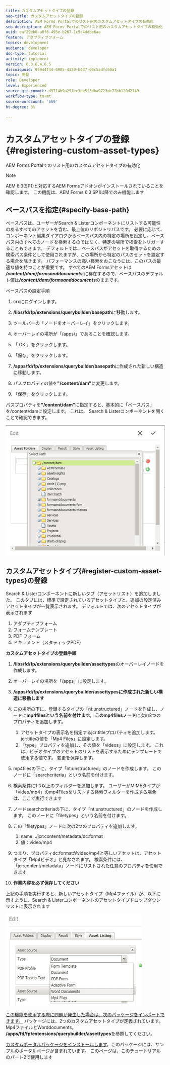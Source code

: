 ```yaml
---
title: カスタムアセットタイプの登録
seo-title: カスタムアセットタイプの登録
description: AEM Forms Portalでのリスト用のカスタムアセットタイプの有効化
seo-description: AEM Forms Portalでのリスト用のカスタムアセットタイプの有効化
uuid: eaf29eb0-a0f6-493e-b267-1c5c4ddbe6aa
feature: アダプティブフォーム
topics: development
audience: developer
doc-type: tutorial
activity: implement
version: 6.3,6.4,6.5
discoiquuid: 99944f44-0985-4320-b437-06c5adfc60a1
topic: 開発
role: Developer
level: Experienced
source-git-commit: d9714b9a291ec3ee5f3dba9723de72bb120d2149
workflow-type: tm+mt
source-wordcount: '669'
ht-degree: 3%

---
```



# カスタムアセットタイプの登録{#registering-custom-asset-types}

AEM Forms Portalでのリスト用のカスタムアセットタイプの有効化

>[!NOTE]
>
>AEM 6.3(SP1)と対応するAEM Formsアドオンがインストールされていることを確認します。 この機能は、AEM Forms 6.3 SP1以降でのみ機能します

## ベースパスを指定{#specify-base-path}

ベースパスは、ユーザーがSearch &amp; Listerコンポーネントにリストする可能性のあるすべてのアセットを含む、最上位のリポジトリパスです。 必要に応じて、コンポーネント編集ダイアログからベースパス内の特定の場所を設定し、ベースパス内のすべてのノードを検索するのではなく、特定の場所で検索をトリガーすることもできます。 デフォルトでは、ベースパスがアセットを取得するための検索パス条件として使用されますが、この場所から特定のパスのセットを設定する場合を除きます。 パフォーマンスの高い検索をおこなうには、このパスの最適な値を持つことが重要です。 すべてのAEM Formsアセットは&#x200B;**_/content/dam/formsanddocuments._**&#x200B;に存在するので、ベースパスのデフォルト値は&#x200B;**_/content/dam/formsanddocuments_**&#x200B;のままです。

ベースパスの設定手順

1. crxにログインします。
1. **/libs/fd/fp/extensions/querybuilder/basepath**&#x200B;に移動します。

1. ツールバーの「ノードをオーバーレイ」をクリックします。
1. オーバーレイの場所が「/apps/」であることを確認します。
1. 「 OK 」をクリックします。
1. 「保存」をクリックします。
1. **/apps/fd/fp/extensions/querybuilder/basepath**&#x200B;に作成された新しい構造に移動します。

1. パスプロパティの値を&#x200B;**&quot;/content/dam&quot;**&#x200B;に変更します。
1. 「保存」をクリックします。

パスプロパティを&#x200B;**&quot;/content/dam&quot;**&#x200B;に指定すると、基本的に「ベースパス」を/content/damに設定します。 これは、 Search &amp; Listerコンポーネントを開くことで確認できます。

![basepath](assets/basepath.png)

## カスタムアセットタイプ{#register-custom-asset-types}の登録

Search &amp; Listerコンポーネントに新しいタブ（アセットリスト）を追加しました。 このタブには、標準で設定されているアセットタイプと、追加の設定済みアセットタイプが一覧表示されます。 デフォルトでは、次のアセットタイプが表示されます

1. アダプティブフォーム
1. フォームテンプレート
1. PDF フォーム
1. ドキュメント（スタティックPDF）

**カスタムアセットタイプの登録手順**

1. **/libs/fd/fp/extensions/querybuilder/assettypes**&#x200B;のオーバーレイノードを作成します。

1. オーバーレイの場所を「/apps」に設定します。
1. **/apps/fd/fp/extensions/querybuilder/assettypesに作成された新しい構造に移動します**

1. この場所の下に、登録するタイプの「nt:unstructured」ノードを作成し、ノードに&#x200B;**mp4filesという名前を付けます。 このmp4filesノード**&#x200B;に次の2つのプロパティを追加します。

   1. アセットタイプの表示名を指定するjcr:titleプロパティを追加します。 jcr:titleの値を「Mp4 Files」に設定します。
   1. 「type」プロパティを追加し、その値を「videos」に設定します。 これは、ビデオタイプのアセットのリストを表示するためにテンプレートで使用する値です。 変更を保存します。

1. mp4filesの下に、タイプ「nt:unstructured」のノードを作成します。 このノードに「searchcriteria」という名前を付けます。
1. 検索条件に1つ以上のフィルターを追加します。 ユーザーがMIMEタイプが「video/mp4」のmp4Filesをリストする検索フィルターを作成する場合は、ここで実行できます
1. ノードsearchcriteriaの下に、タイプ「nt:unstructured」のノードを作成します。 このノードに「filetypes」という名前を付けます。
1. この「filetypes」ノードに次の2つのプロパティを追加します。

   1. name: ./jcr:content/metadata/dc:format
   1. 値：video/mp4

1. つまり、プロパティdc:formatがvideo/mp4と等しいアセットは、アセットタイプ「Mp4ビデオ」と見なされます。 検索条件には、「jcr:content/metadata」ノードにリストされた任意のプロパティを使用できます

1. **作業内容を必ず保存してください**

上記の手順を実行すると、新しいアセットタイプ（Mp4ファイル）が、以下に示すように、Search &amp; Listerコンポーネントのアセットタイプドロップダウンリストに表示されます

![mp4files](assets/mp4files.png)

[この機能を使用する際に問題が発生した場合は、次のパッケージをインポートできます。](assets/assettypeskt1.zip) パッケージには、2つのカスタムアセットタイプが定義されています。Mp4ファイルとWorddocuments。 **/apps/fd/fp/extensions/querybuilder/assettypes**&#x200B;を参照してください。

[カスタムポータルパッケージをインストールします](assets/customportalpage.zip)。このパッケージには、サンプルのポータルページが含まれています。 このページは、このチュートリアルのパート2で使用します

